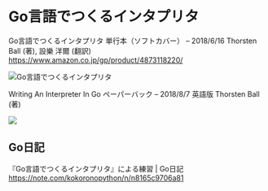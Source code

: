 # Go言語でつくるインタプリタ

Go言語でつくるインタプリタ 単行本（ソフトカバー） – 2018/6/16
Thorsten Ball (著), 設樂 洋爾 (翻訳)
https://www.amazon.co.jp/gp/product/4873118220/

![Go言語でつくるインタプリタ](https://images-na.ssl-images-amazon.com/images/I/51sLCPa8DBL._SX388_BO1,204,203,200_.jpg)

Writing An Interpreter In Go ペーパーバック – 2018/8/7
英語版  Thorsten Ball  (著)

<a href="https://www.amazon.co.jp/gp/product/3982016118?ie=UTF8&psc=1&linkCode=li2&tag=shinnakamura-22&linkId=be8a4c01bff58bdf14021b6911833216&language=ja_JP&ref_=as_li_ss_il" target="_blank"><img border="0" src="//ws-fe.amazon-adsystem.com/widgets/q?_encoding=UTF8&ASIN=3982016118&Format=_SL160_&ID=AsinImage&MarketPlace=JP&ServiceVersion=20070822&WS=1&tag=shinnakamura-22&language=ja_JP" ></a><img src="https://ir-jp.amazon-adsystem.com/e/ir?t=shinnakamura-22&language=ja_JP&l=li2&o=9&a=3982016118" width="1" height="1" border="0" alt="" style="border:none !important; margin:0px !important;" />

## Go日記

『Go言語でつくるインタプリタ』による練習 | Go日記
https://note.com/kokoronopython/n/n8165c9706a81
